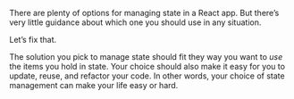 There are plenty of options for managing state in a React app. But there’s very little guidance about which one you should use in any situation.

Let’s fix that.

The solution you pick to manage state should fit they way you want to _use_ the items you hold in state. Your choice should also make it easy for you to update, reuse, and refactor your code. In other words, your choice of state management can make your life easy or hard.
